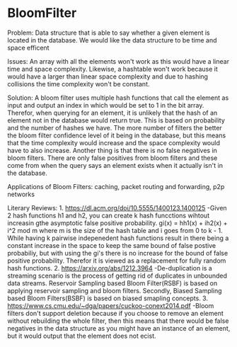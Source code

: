 # BloomFilter
Problem: Data structure that is able to say whether a given element is located in the database. We would like the data structure to be time and space efficent

Issues: An array with all the elements won't work as this would have a linear time and space complexity. Likewise, a hashtable won't work because it would have a larger than linear space complexity and due to hashing collisions the time complexity won't be constant. 

Solution: A bloom filter uses multiple hash functions that call the element as input and output an index in which would be set to 1 in the bit array. Therefor, when querying for an element, it is unlikely that the hash of an element not in the database would return true. This is based on probability and the number of hashes we have. The more number of filters the better the bloom filter confidence level of it being in the database, but this means that the time complexity would increase and the space complexity would have to also increase. Another thing is that there is no false negatives in bloom filters. There are only false positives from bloom filters and these come from when the query says an element exists when it actually isn't in the database.

Applications of Bloom Filters: caching, packet routing and forwarding, p2p networks

Literary Reviews:
    1. https://dl.acm.org/doi/10.5555/1400123.1400125
        -Given 2 hash functions h1 and h2, you can create k hash funcctions wihtout increasin gthe asymptotic false positive probability. gi(x) = hh1(x) + ih2(x) + i^2 mod m where m is the size of the hash table and i goes from 0 to k - 1. While having k pairwise indepenedent hash functions result in there being a constant increase in the space to keep the same bound of false postive probabiliy, but with using the gi's there is no increase for the bound of false positive probability. Therefor it is viewed as a replacement for fully random hash functions.
    2. https://arxiv.org/abs/1212.3964
        -De-duplication is a streaming scenario is the process of getting rid of duplicates in unbounded data streams. Reservoir Sampling based Bloom Filter(RSBF) is based on applying reservoir sampling and bloom filters. Secondly, Biased Sampling based Bloom Filters(BSBF) is based on biased smapling concepts. 
    3. https://www.cs.cmu.edu/~dga/papers/cuckoo-conext2014.pdf
        -Bloom filters don't support deletion because if you choose to remove an element without rebuilding the whole filter, then this means that there would be false negatives in the data structure as you might have an instance of an element, but it would output that the element does not ecist.